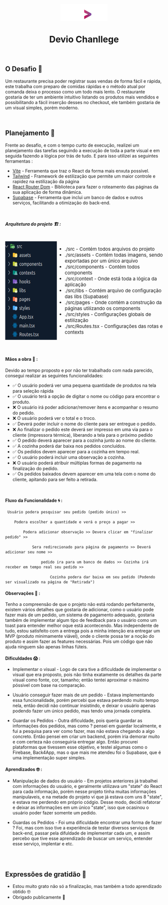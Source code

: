 <p align="center">
  <img src="https://github.com/deviobr/code-patterns/blob/main/images/devio.webp?raw=true" />
  <h1 align="center">Devio Chanllege</h1>
</p>

</br>

## O Desafio 🔎
Um restaurante precisa poder registrar suas vendas de forma fácil e rápida, este trabalha com preparo de comidas rápidas e o método atual por comanda deixa o processo como um todo mais lento. O restaurante gostaria de ter um ambiente intuitivo listando os produtos mais vendidos e possibilitando a fácil inserção desses no checkout, ele também gostaria de um visual simples, porém moderno.

</br>

## Planejamento 🧠

Frente ao desafio, e com o tempo curto de execução, realizei um planejamento das tarefas seguindo a execução de toda a parte visual e em seguida fazendo a lógica por trás de tudo.
E para isso utilizei as seguintes ferramentas :

* [Vite](https://vitejs.dev/) - Ferramenta que traz o React da forma mais enxuta possível.
* [Tailwind](https://tailwindcss.com/) - Framework de estilização que permite um maior controle e rapidez na estilização da página
* [React Router Dom](https://reactrouter.com/en/v6.3.0) - Biblioteca para fazer o roteamento das páginas da sua aplicação de forma dinâmica.
* [Supabase](https://supabase.com/) - Ferramenta que inclui um banco de dados e outros serviços, facilitando a otimização do back-end.

</br>

##### Arquitetura do projeto 🏗 : 

</br>

<div style="display:flex; font-size: 15px">
</br>
  <img src="src/assets/images/imageReadme.png" />
    <ul>
      <li>./src -  Contém todos arquivos do projeto</li>
      <li>./src/assets -  Contém todas imagens, sendo exportadas por um único arquivo</li>
    <li>./src/components -  Contém todos components</li>
    <li>./src/context -  Onde está toda a lógica da aplicação</li>
    <li>./src/libs -  Contém arquivo de configuração das libs (Supabase)</li>
    <li>./src/pages -  Onde contém a construção da páginas utilizando os components</li>
    <li>./src/styles -  Configurações globais de estilização</li>
    <li>./src/Routes.tsx -  Configurações das rotas e contexts</li>
    </ul>
</div>
  
</br>
</br>

#### Mãos a obra 👷‍ : 
 Devido ao tempo proposto e por não ter trabalhado com nada parecido, consegui realizar as seguintes funcionalidades:
 
* ✅ O usuário poderá ver uma pequena quantidade de produtos na tela para seleção rápida
* ✅ O usuário terá a opção de digitar o nome ou código para encontrar o produto.
* ❌ O usuário irá poder adicionar/remover itens e acompanhar o resumo do pedido.
* ❌ O usuário poderá ver o total e o troco.
* ✅ Deverá poder incluir o nome do cliente para ser entregue o pedido.
* ❌ Ao finalizar o pedido este deverá ser impresso em uma via para o cliente (impressora térmica), liberando a tela para o próximo pedido
* ✅ O pedido deverá aparecer para a cozinha junto ao nome do cliente.
* ✅ A cozinha poderá dar baixa nos pedidos concluídos.
* ✅ Os pedidos devem aparecer para a cozinha em tempo real.
* ✅ O usuário poderá incluir uma observação a cozinha.
* ❌ O usuário poderá atribuir múltiplas formas de pagamento na finalização do pedido.
* ✅ Os pedidos baixados devem aparecer em uma tela com o nome do cliente, apitando para ser feito a retirada.

</br>

#### Fluxo da Funcionalidade 🌀 :
```
 Usuário podera pesquisar seu pedido (pedido único) >> 
 
    Podera escolher a quantidade e verá o preço a pagar >> 
    
        Podera adicionar observação >> Devera clicar em "finalizar pedido" >> 
        
            Sera redirecionado para página de pagamento >> Deverá adicionar seu nome >> 
            
                pedido ira para um banco de dados >> Cozinha irá receber em tempo real seu pedido >> 
                
                    Cozinha podera dar baixa em seu pedido (Podendo ser visualizado na página de "Retirada")
```

#### Observações 🧐 :

Tenho a compreensão de que o projeto não está rodando perfeitamente, existem vários detalhes que gostaria de adicionar, como o usuário pode fazer mais de um pedido, um sistema de pagamento adequado, gostaria também de implementar algum tipo de feedback para o usuário como um toast para entender melhor oque está acontecendo. Mas independente de tudo, estou satisfeito com a entrega pois a minha intenção era entregar um MVP (produto minimamente viável), onde o cliente possa ter a noção do produto e assim fazer as features necessárias. Pois um código que não ajuda ninguem são apenas linhas fúteis.

#### Dificuldades 😱 :

* Implementar o visual - Logo de cara tive a dificuldade de implementar o visual que era proposto, pois não tinha exatamente os detalhes da parte visual como fonte, cor, tamanho; então tentei aproximar o máximo póssivel com base na comparação.

* Usuário conseguir fazer mais de um pedido - Estava implementando essa funcionalidade, porém percebi que estava perdendo muito tempo nela, então decidi não continuar insistindo, e deixar o usuário apenas podendo fazer um único pedido, mas tendo uma jornada completa.

* Guardar os Pedidos - Outra dificuldade, pois queria guardar as informações dos pedidos, mas como ? pensei em guardar localmente, e fui a pesquisa para ver como fazer, mas não estava chegando a algo concreto. Então pensei em criar um backend, porém iria demorar muito e com certeza não conseguiria entregar algo. Então procurei plataformas que tivessem esse objetivo, e testei algumas como o Firebase, Back4App, mas o que mais me atendeu foi o Supabase, que é uma implementação super simples.

#### Aprendizados 🤓 :

- Manipulação de dados do usuário - Em projetos anteriores já trabalhei com informações do usuário, e geralmente utilizava um "state" do React para cada informação, porém nesse projeto tinha muitas informações manipulaveis, e na metade do projeto ví que já estava com uns 8 "state", e estava me perdendo em próprio códgio. Desse modo, decidi refatorar e deixar as informações em um único "state", isso que ocasinou o usuário poder fazer somente um pedido. 

- Guardas os Pedidos - Foi uma dificuldade encontrar uma forma de fazer ? Foi, mas com isso tive a experiência de testar diversos serviços de back-end, passar pela difuldade de implementar cada um, e assim percebo que tive esse aprendizado de buscar um serviço, entender esse serviço, implentar e etc.

</br>
</br>

## Expressões de gratidão 🎁 

* Estou muito grato não só a finalização, mas também a todo aprendizado obtido 🤓
* Obrigado publicamente 💙

